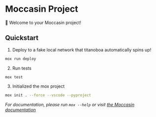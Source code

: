 # Moccasin Project

🐍 Welcome to your Moccasin project!

## Quickstart

1. Deploy to a fake local network that titanoboa automatically spins up!

```bash
mox run deploy
```

2. Run tests

```
mox test
```

3. Initialized the mox project
```bash
mox init . --force --vscode --pyproject
```

_For documentation, please run `mox --help` or visit [the Moccasin documentation](https://cyfrin.github.io/moccasin)_
